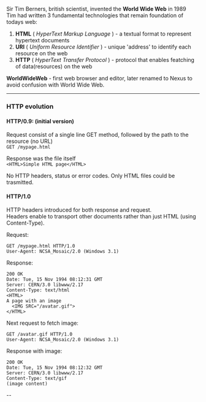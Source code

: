 Sir Tim Berners, british scientist, invented the **World Wide Web** in 1989  
Tim had written 3 fundamental technologies that remain foundation of todays web:  
1) **HTML** ( *HyperText Markup Language* ) - a textual format to represent hypertext documents
2) **URI** ( *Uniform Resource Identifier* ) - unique 'address' to identify each resource on the web
3) **HTTP** ( *HyperText Transfer Protocol* ) - protocol that enables featching of data(resources) on the web

**WorldWideWeb** - first web browser and editor, later renamed to Nexus to avoid confusion with World Wide Web.

---
### HTTP evolution

#### HTTP/0.9: (initial version)  
Request consist of a single line GET method, followed by the path to the resource (no URL)  
```GET /mypage.html```

Response was the file itself  
```<HTML>Simple HTML page</HTML>``` 

No HTTP headers, status or error codes. Only HTML files could be trasmitted.

#### HTTP/1.0  
HTTP headers introduced for both response and request.  
Headers enable to transport other documents rather than just HTML (using Content-Type).

Request:
```
GET /mypage.html HTTP/1.0  
User-Agent: NCSA_Mosaic/2.0 (Windows 3.1)
```

Response: 
```
200 OK 
Date: Tue, 15 Nov 1994 08:12:31 GMT  
Server: CERN/3.0 libwww/2.17
Content-Type: text/html 
<HTML>
A page with an image
  <IMG SRC="/avatar.gif"> 
</HTML>
```

Next request to fetch image:
```
GET /avatar.gif HTTP/1.0
User-Agent: NCSA_Mosaic/2.0 (Windows 3.1)
```

Response with image:  
```
200 OK
Date: Tue, 15 Nov 1994 08:12:32 GMT
Server: CERN/3.0 libwww/2.17
Content-Type: text/gif
(image content)
```





--


